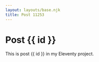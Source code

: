 ```yaml
---
layout: layouts/base.njk
title: Post 11253
---
```


# Post {{ id }}

This is post {{ id }} in my Eleventy project.
